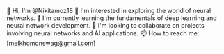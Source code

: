 👋 Hi, I'm @Nikitamoz18
👀 I'm interested in exploring the world of neural networks.
🌱 I'm currently learning the fundamentals of deep learning and neural network development.
💞️ I'm looking to collaborate on projects involving neural networks and AI applications.
📫 How to reach me: [melkhomonswag@gmail.com]
